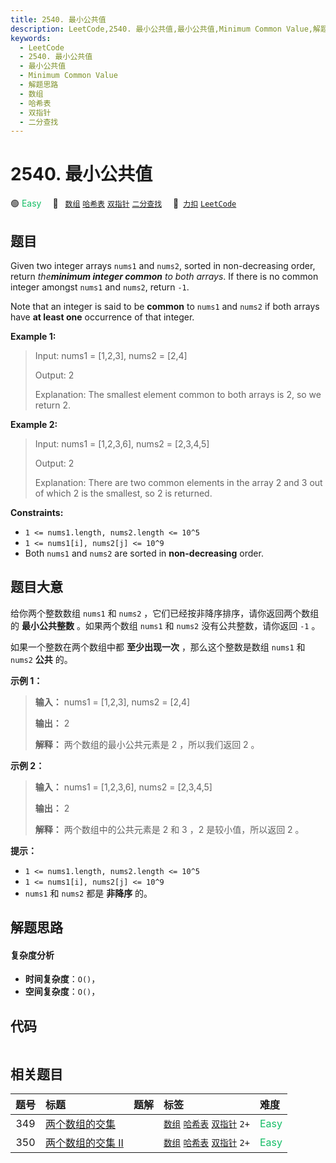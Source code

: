 ```yaml
---
title: 2540. 最小公共值
description: LeetCode,2540. 最小公共值,最小公共值,Minimum Common Value,解题思路,数组,哈希表,双指针,二分查找
keywords:
  - LeetCode
  - 2540. 最小公共值
  - 最小公共值
  - Minimum Common Value
  - 解题思路
  - 数组
  - 哈希表
  - 双指针
  - 二分查找
---
```


# 2540. 最小公共值

🟢 <font color=#15bd66>Easy</font>&emsp; 🔖&ensp; [`数组`](/tag/array.md) [`哈希表`](/tag/hash-table.md) [`双指针`](/tag/two-pointers.md) [`二分查找`](/tag/binary-search.md)&emsp; 🔗&ensp;[`力扣`](https://leetcode.cn/problems/minimum-common-value) [`LeetCode`](https://leetcode.com/problems/minimum-common-value)

## 题目

Given two integer arrays `nums1` and `nums2`, sorted in non-decreasing order,
return _the**minimum integer common** to both arrays_. If there is no common
integer amongst `nums1` and `nums2`, return `-1`.

Note that an integer is said to be **common** to `nums1` and `nums2` if both
arrays have **at least one** occurrence of that integer.



**Example 1:**

> Input: nums1 = [1,2,3], nums2 = [2,4]
> 
> Output: 2
> 
> Explanation: The smallest element common to both arrays is 2, so we return 2.

**Example 2:**

> Input: nums1 = [1,2,3,6], nums2 = [2,3,4,5]
> 
> Output: 2
> 
> Explanation: There are two common elements in the array 2 and 3 out of which 2 is the smallest, so 2 is returned.

**Constraints:**

  * `1 <= nums1.length, nums2.length <= 10^5`
  * `1 <= nums1[i], nums2[j] <= 10^9`
  * Both `nums1` and `nums2` are sorted in **non-decreasing** order.


## 题目大意

给你两个整数数组 `nums1` 和 `nums2` ，它们已经按非降序排序，请你返回两个数组的 **最小公共整数**  。如果两个数组 `nums1` 和
`nums2` 没有公共整数，请你返回 `-1` 。

如果一个整数在两个数组中都 **至少出现一次**  ，那么这个整数是数组 `nums1` 和 `nums2` **公共**  的。



**示例 1：**

> 
> 
> 
> 
> 
> **输入：** nums1 = [1,2,3], nums2 = [2,4]
> 
> **输出：** 2
> 
> **解释：** 两个数组的最小公共元素是 2 ，所以我们返回 2 。
> 
> 

**示例 2：**

> 
> 
> 
> 
> 
> **输入：** nums1 = [1,2,3,6], nums2 = [2,3,4,5]
> 
> **输出：** 2
> 
> **解释：** 两个数组中的公共元素是 2 和 3 ，2 是较小值，所以返回 2 。
> 
> 



**提示：**

  * `1 <= nums1.length, nums2.length <= 10^5`
  * `1 <= nums1[i], nums2[j] <= 10^9`
  * `nums1` 和 `nums2` 都是 **非降序**  的。


## 解题思路

#### 复杂度分析

- **时间复杂度**：`O()`，
- **空间复杂度**：`O()`，

## 代码

```javascript

```

## 相关题目

<!-- prettier-ignore -->
| 题号 | 标题 | 题解 | 标签 | 难度 |
| :------: | :------ | :------: | :------ | :------ |
| 349 | [两个数组的交集](https://leetcode.com/problems/intersection-of-two-arrays) |  |  [`数组`](/tag/array.md) [`哈希表`](/tag/hash-table.md) [`双指针`](/tag/two-pointers.md) `2+` | <font color=#15bd66>Easy</font> |
| 350 | [两个数组的交集 II](https://leetcode.com/problems/intersection-of-two-arrays-ii) |  |  [`数组`](/tag/array.md) [`哈希表`](/tag/hash-table.md) [`双指针`](/tag/two-pointers.md) `2+` | <font color=#15bd66>Easy</font> |